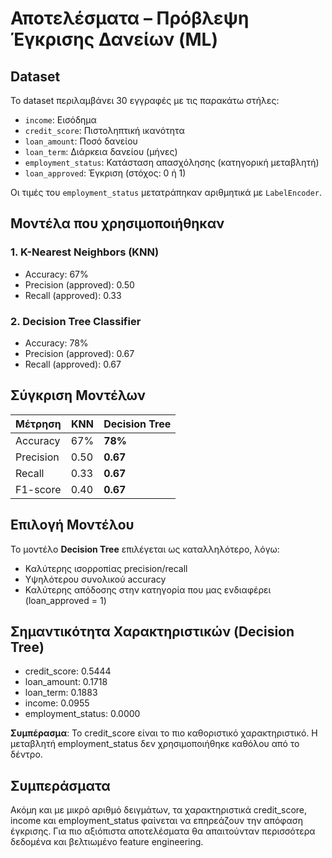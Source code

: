 # Αποτελέσματα – Πρόβλεψη Έγκρισης Δανείων (ML)

## Dataset
Το dataset περιλαμβάνει 30 εγγραφές με τις παρακάτω στήλες:

- `income`: Εισόδημα
- `credit_score`: Πιστοληπτική ικανότητα
- `loan_amount`: Ποσό δανείου
- `loan_term`: Διάρκεια δανείου (μήνες)
- `employment_status`: Κατάσταση απασχόλησης (κατηγορική μεταβλητή)
- `loan_approved`: Έγκριση (στόχος: 0 ή 1)

Οι τιμές του `employment_status` μετατράπηκαν αριθμητικά με `LabelEncoder`.

## Μοντέλα που χρησιμοποιήθηκαν

### 1. K-Nearest Neighbors (KNN)
- Accuracy: 67%
- Precision (approved): 0.50
- Recall (approved): 0.33

### 2. Decision Tree Classifier
- Accuracy: 78%
- Precision (approved): 0.67
- Recall (approved): 0.67

## Σύγκριση Μοντέλων

| Μέτρηση       | KNN   | Decision Tree |
|---------------|-------|----------------|
| Accuracy      | 67%   | **78%**         |
| Precision     | 0.50  | **0.67**        |
| Recall        | 0.33  | **0.67**        |
| F1-score      | 0.40  | **0.67**        |

## Επιλογή Μοντέλου

Το μοντέλο **Decision Tree** επιλέγεται ως καταλληλότερο, λόγω:
- Καλύτερης ισορροπίας precision/recall
- Υψηλότερου συνολικού accuracy
- Καλύτερης απόδοσης στην κατηγορία που μας ενδιαφέρει (loan_approved = 1)

## Σημαντικότητα Χαρακτηριστικών (Decision Tree)

- credit_score: 0.5444
- loan_amount: 0.1718
- loan_term: 0.1883
- income: 0.0955
- employment_status: 0.0000

**Συμπέρασμα**: Το credit_score είναι το πιο καθοριστικό χαρακτηριστικό. Η μεταβλητή employment_status δεν χρησιμοποιήθηκε καθόλου από το δέντρο.

## Συμπεράσματα

Ακόμη και με μικρό αριθμό δειγμάτων, τα χαρακτηριστικά credit_score, income και employment_status φαίνεται να επηρεάζουν την απόφαση έγκρισης. Για πιο αξιόπιστα αποτελέσματα θα απαιτούνταν περισσότερα δεδομένα και βελτιωμένο feature engineering.